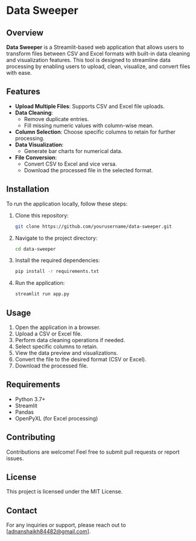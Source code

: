 # Data Sweeper

## Overview
**Data Sweeper** is a Streamlit-based web application that allows users to transform files between CSV and Excel formats with built-in data cleaning and visualization features. This tool is designed to streamline data processing by enabling users to upload, clean, visualize, and convert files with ease.

## Features
- **Upload Multiple Files**: Supports CSV and Excel file uploads.
- **Data Cleaning**:
  - Remove duplicate entries.
  - Fill missing numeric values with column-wise mean.
- **Column Selection**: Choose specific columns to retain for further processing.
- **Data Visualization**:
  - Generate bar charts for numerical data.
- **File Conversion**:
  - Convert CSV to Excel and vice versa.
  - Download the processed file in the selected format.

## Installation
To run the application locally, follow these steps:

1. Clone this repository:
   ```sh
   git clone https://github.com/yourusername/data-sweeper.git
   ```
2. Navigate to the project directory:
   ```sh
   cd data-sweeper
   ```
3. Install the required dependencies:
   ```sh
   pip install -r requirements.txt
   ```
4. Run the application:
   ```sh
   streamlit run app.py
   ```

## Usage
1. Open the application in a browser.
2. Upload a CSV or Excel file.
3. Perform data cleaning operations if needed.
4. Select specific columns to retain.
5. View the data preview and visualizations.
6. Convert the file to the desired format (CSV or Excel).
7. Download the processed file.

## Requirements
- Python 3.7+
- Streamlit
- Pandas
- OpenPyXL (for Excel processing)

## Contributing
Contributions are welcome! Feel free to submit pull requests or report issues.

## License
This project is licensed under the MIT License.

## Contact
For any inquiries or support, please reach out to [adnanshaikh84482@gmail.com].

